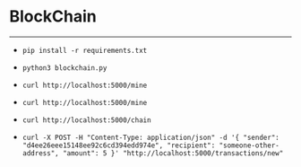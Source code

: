 # BlockChain

***


- `pip install -r requirements.txt`


- `python3 blockchain.py`


- `curl http://localhost:5000/mine`
- `curl http://localhost:5000/mine`


- `curl http://localhost:5000/chain`


- `curl -X POST -H "Content-Type: application/json" -d '{
    "sender": "d4ee26eee15148ee92c6cd394edd974e",
    "recipient": "someone-other-address",
    "amount": 5
    }' "http://localhost:5000/transactions/new"`
